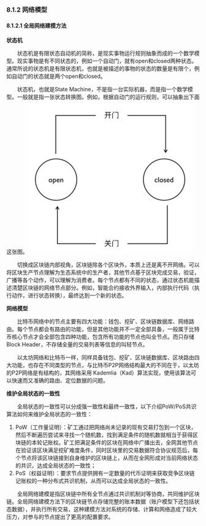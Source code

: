 
### 8.1.2 网络模型
#### 8.1.2.1 全局网络建模方法

**状态机**

&emsp;&emsp;状态机是有限状态自动机的简称，是现实事物运行规则抽象而成的一个数学模型。现实事物是有不同状态的，例如一个自动门，就有open和closed两种状态。通常所说的状态机是有限状态机，也就是被描述的事物的状态的数量是有限个，例如自动门的状态就是两个open和closed。

&emsp;&emsp;状态机，也就是State Machine，不是指一台实际机器，而是指一个数学模型。一般就是指一张状态转换图。例如，根据自动门的运行规则，可以抽象出下面这张图。![08121128-1.png](./figures/08121128-1.png)

&emsp;&emsp;切换成区块链内部视角，区块链除各个区块外，本质上还是离不开网络。可以将区块生产节点理解为生态系统中的生产者，其他节点基于区块完成交易，验证，广播等各个动作，可以理解为消费者。每个节点都有不同的状态，通过状态机能描述清楚区块链的网络节点部分。例如，智能合约接收外界输入，内部执行代码（执行动作，进行状态转换），最终达到一个新的状态。

**网络模型**

&emsp;&emsp;比特币网络中的节点主要有四大功能：钱包、挖矿、区块链数据库、网络路由。每个节点都会有路由的功能，但是其他功能并不一定全部具备，一般属于比特币核心节点才会全部包含四种功能，包含所有功能的节点也叫全节点。而只存储Block Header，不存储全量的交易列表等信息的叫轻节点。

&emsp;&emsp;以太坊网络和比特币一样，同样具备钱包、挖矿、区块链数据库、区块路由四大功能，也存在不同类型的节点，与比特币P2P网络结构最大的不同在于，以太坊的P2P网络是有结构的，其网络采用 Kademlia（Kad）算法实现，使用该算法可以快速而又准确的路由、定位数据的问题。

**维护全局状态的一致性**

&emsp;&emsp;全局状态的一致性可以分成强一致性和最终一致性，以下介绍PoW/PoS共识算法如何来维护全局状态的一致性：
1. PoW（工作量证明）：矿工通过把网络尚未记录的现有交易打包到一个区块，然后不断遍历尝试来寻找一个随机数，找到满足条件的随机数就相当于获得区块链的本轮记账权。矿工把满足条件的区块在网络中广播出去，全网其他节点在验证该区块满足挖矿难度条件，同时区块里的交易数据符合协议规范后，每个节点将该区块链接到自身维护的区块链上，从而在全网形成对当前网络状态的共识，达成全局状态的一致性；
2. PoS（权益证明）：要求节点提供拥有一定数量的代币证明来获取竞争区块链记账权的一种分布式共识机制，从而可以达成全局状态的一致性。

&emsp;&emsp;全局网络建模是指区块链中所有全节点通过共识机制对等协商，共同维护区块链。全局网络建模方法下的区块链节点存储完整的账本数据（账户模型下还包括状态数据），并执行所有交易，这种建模方法对系统的存储、计算和网络造成了较大压力，对参与的节点提出了更高的配置要求。
